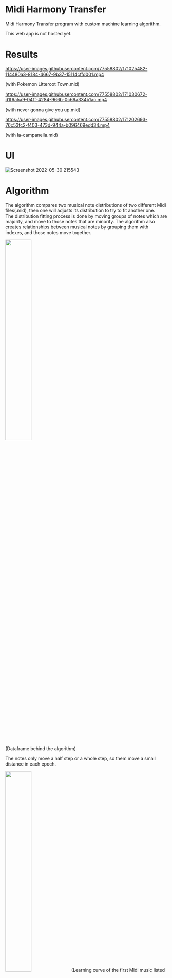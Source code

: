# Midi Harmony Transfer
 Midi Harmony Transfer program with custom machine learning algorithm. <br/>
 
 This web app is not hosted yet.

# Results

https://user-images.githubusercontent.com/77558802/171025482-114480a3-8184-4667-9b37-15114cffd001.mp4

(with Pokemon Litteroot Town.mid)

https://user-images.githubusercontent.com/77558802/171030672-d1f6a5a9-041f-4284-966b-0c69a334b1ac.mp4

(with never gonna give you up.mid)

https://user-images.githubusercontent.com/77558802/171202693-76c53fc2-f403-473d-944a-b096469edd34.mp4

(with la-campanella.mid)

# UI
![Screenshot 2022-05-30 215543](https://user-images.githubusercontent.com/77558802/171017313-a4bff8a3-b4e7-4855-8e30-bd5a4c063011.png)


# Algorithm

The algorithm compares two musical note distributions of two different Midi files(.mid), then one will adjusts its distribution to try to fit another one. <br/>
The distribution fitting process is done by moving groups of notes which are majority, and move to those notes that are minority.
The algorithm also creates relationships between musical notes by grouping them with indexes, and those notes move together. <br/>


<img src="https://user-images.githubusercontent.com/77558802/171204455-c665dea4-0f6a-4cba-ba56-d599975e251b.png" width=40%>

(Dataframe behind the algorithm)

The notes only move a half step or a whole step, so them move a small distance in each epoch.

<img src="https://user-images.githubusercontent.com/77558802/171206988-655a1242-bc34-47e8-add5-5fae2584aee6.png" width=40%>
(Learning curve of the first Midi music listed above) <br/>
<br/>
The Learning curve is not smooth, but that is fine. Consider the fact that each note can only be moved by a certain interval, notes allocation is conducted within limited range each time. <br/>
<br/>
The whole process is optimized by gradient descent. More groups of notes are processed at initial state, and it decreases as its distribution is closer to another one (because step size is smaller).

## Notes Grouping
The algorithm constantly monitor the changing distribution of the music each timeframe with anomaly detection. When the distribution changes drastically (it hits an adaptive threshold), The algorithm groups those notes that happen before the spike. This is used to simulate how human hear the chord changes in music. The downside of this method is that, it needs collect enough data first so that it detects chord changes, but this can cause some delay.

## Other Features
This web app can identify key, tempo, and time length of a Midi file. Music modes and tempo changes are not supported yet.

# Resources Used
Python : Django, Pandas, Numpy, Prettymidi, Musicpy, Plotly, Re <br/>
Web dev : Javascript (React, Jquery, Axios, Chart.js), HTML (Bootstrap), CSS
